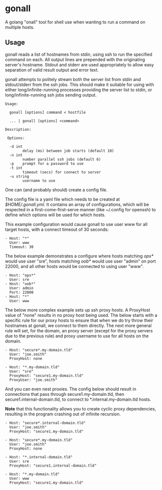 # gonall

A golang "onall" tool for shell use when wanting to run a command on
multiple hosts.

## Usage

gonall reads a list of hostnames from stdin, using ssh to run the specified
command on each. All output lines are prepended with the originating server's
hostname.  Stdout and stderr are used appropriately to allow easy separation
of valid result output and error text.

gonall attempts to politely stream both the server list from stdin and
stdout/stderr from the ssh jobs.  This should make it suitable for using
with either long/infinite-running processes providing the server list to stdin,
or long/infinite-running ssh jobs sending output.

```
Usage:

  gonall [options] command < hostfile

  ... | gonall [options] <command>

Description:

 Options:

  -d int
    	delay (ms) between job starts (default 10)
  -n int
    	number parallel ssh jobs (default 6)
  -p	prompt for a password to use
  -t int
    	timeout (secs) for connect to server
  -u string
    	username to use
```

One can (and probably should) create a config file.

The config file is a yaml file which needs to be created at _$HOME/.gonall.yml_.
It contains an array of configurations, which will be respected in a
first-come-first-serve manner (like ~/.config for openssh) to define which
options will be used for which hosts.

This example configuration would cause gonall to use user www for all target
hosts, with a connect timeout of 30 seconds:

```
- Host: "*"
  User: www
  Timeout: 30
```

The below example demonstrates a configure where hosts matching _ops*_ would
use user "sre", hosts matching _oob*_ would use user "admin" on port 22000,
and all other hosts would be connected to using user "www".

```
- Host: "ops*"
  User: sre
- Host: "oob*"
  User: admin
  Port: 22000
- Host: "*"
  User: www
```

The below more complex example sets up ssh proxy hosts.  A ProxyHost value of
"none" results in no proxy host being used.  The below starts with a specific
rule for our proxy hosts to ensure that when we do try throw their hostnames
at gonall, we connect to them directly.  The next more general rule will set,
for the domain, an proxy server (except for the proxy servers due to
the previous rule) and proxy username to use for all hosts on the domain.

```
- Host: "secure*.my-domain.tld"
  User: "joe.smith"
  ProxyHost: none

- Host: "*.my-domain.tld"
  User: "sre"
  ProxyHost: "secure1.my-domain.tld"
  ProxyUser: "joe.smith"
```

And you can even nest proxies.  The config below should result in connections
that pass through secure1.my-domain.tld, then secure1.internal-domain.tld,
to connect to \*.internal.my-domain.tld hosts.

__Note__ that this functionality allows you to create cyclic proxy
dependencies, resulting in the program crashing out of infinite recursion.

```
- Host: "secure*.internal-domain.tld"
  User: "joe.smith"
  ProxyHost: "secure1.my-domain.tld"

- Host: "secure*.my-domain.tld"
  User: "joe.smith"
  ProxyHost: none

- Host: "*.internal-domain.tld"
  User: sre
  ProxyHost: "secure1.internal-domain.tld"

- Host: "*.my-domain.tld"
  User: www
  ProxyHost: "secure1.my-domain.tld"
```
